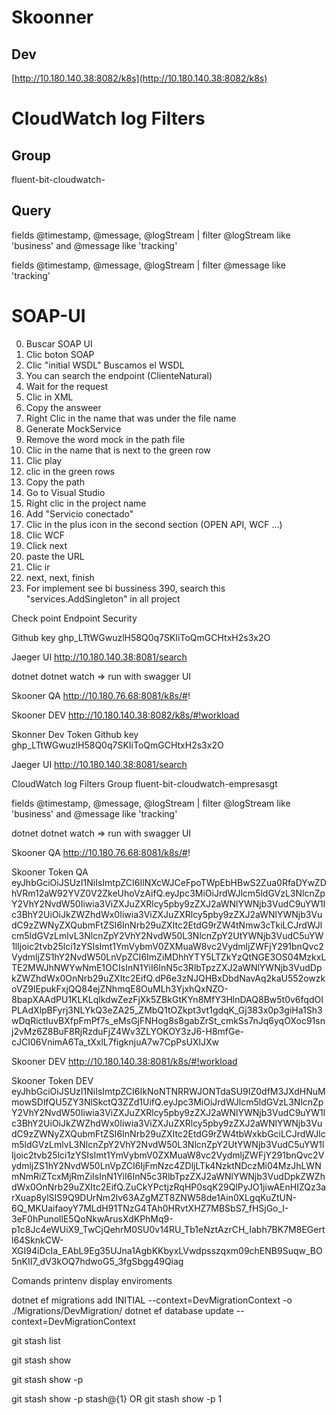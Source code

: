 # Skoonner 
## Dev
[http://10.180.140.38:8082/k8s](http://10.180.140.38:8082/k8s)

# CloudWatch log Filters
## Group
fluent-bit-cloudwatch-
## Query
fields @timestamp, @message, @logStream
| filter @logStream like 'business' and @message like 'tracking'

fields @timestamp, @message, @logStream
| filter  @message like 'tracking'

# SOAP-UI
0. Buscar SOAP UI
1. Clic boton SOAP
2. Clic "initial WSDL" Buscamos el WSDL
3. You can search the endpoint (ClienteNatural)
4. Wait for the request
5. Clic in XML
6. Copy the answeer
7. Right Clic in the name that was under the file name 
8. Generate MockService
9. Remove the word mock in the path file
10. Clic in the name that is next to the green row
11. Clic play
12. clic in the green rows
13. Copy the path
14. Go to Visual Studio
15. Right clic in the project name 
16. Add "Servicio conectado"
17. Clic in the plus icon in the second section (OPEN API, WCF ...)
18. Clic WCF
19. Click next
20. paste the URL
21. Clic ir
22. next, next, finish
23. For implement see bi bussiness 390, search this "services.AddSingleton<wsCIFXNIT>" in all project



Check point Endpoint Security

Github key
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

Jaeger UI
http://10.180.140.38:8081/search




dotnet
dotnet watch => run with swagger UI

Skooner QA
http://10.180.76.68:8081/k8s/#!

Skooner DEV
http://10.180.140.38:8082/k8s/#!workload

Skonner Dev Token
Github key
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

Jaeger UI
http://10.180.140.38:8081/search

CloudWatch log Filters
Group
fluent-bit-cloudwatch-empresasgt

fields @timestamp, @message, @logStream
| filter @logStream like 'business' and @message like 'tracking'

dotnet
dotnet watch => run with swagger UI

Skooner QA
http://10.180.76.68:8081/k8s/#!

Skooner Token QA
eyJhbGciOiJSUzI1NiIsImtpZCI6IlNXcWJCeFpoTWpEbHBwS2Zua0RfaDYwZDhVRm12aW92YVZ0V2ZkeUhoVzAifQ.eyJpc3MiOiJrdWJlcm5ldGVzL3NlcnZpY2VhY2NvdW50Iiwia3ViZXJuZXRlcy5pby9zZXJ2aWNlYWNjb3VudC9uYW1lc3BhY2UiOiJkZWZhdWx0Iiwia3ViZXJuZXRlcy5pby9zZXJ2aWNlYWNjb3VudC9zZWNyZXQubmFtZSI6InNrb29uZXItc2EtdG9rZW4tNmw3cTkiLCJrdWJlcm5ldGVzLmlvL3NlcnZpY2VhY2NvdW50L3NlcnZpY2UtYWNjb3VudC5uYW1lIjoic2tvb25lci1zYSIsImt1YmVybmV0ZXMuaW8vc2VydmljZWFjY291bnQvc2VydmljZS1hY2NvdW50LnVpZCI6ImZiMDhhYTY5LTZkYzQtNGE3OS04MzkxLTE2MWJhNWYwNmE1OCIsInN1YiI6InN5c3RlbTpzZXJ2aWNlYWNjb3VudDpkZWZhdWx0OnNrb29uZXItc2EifQ.dP6e3zNJQHBxDbdNavAq2kaU552owzkoVZ9IEpukFxjQQ84ejZNhmqE8OuMLh3YjxhQxNZO-8bapXAAdPU1KLKLqlkdwZezFjXk5ZBkGtKYn8MfY3HlnDAQ8Bw5t0v6fqdOIPLAdXlpBFyrj3NLYkQ3eZA25_ZMbQ1tOZkpt3vt1gdqK_Gj383x0p3giHa1Sh3wDqRictIuvBXfpFmPf7s_eMsGjFNHog8s8gabZrSt_cmkSs7nJq6yqOXoc91snj2vMz6Z8BuF8RjRzduFjZ4Wv3ZLYOKOY3zJ6-H8mfGe-cJCI06VnimA6Ta_tXxlL7figknjuA7w7CpPsUXlJXw


Skooner DEV
http://10.180.140.38:8081/k8s/#!workload

Skooner Token DEV
eyJhbGciOiJSUzI1NiIsImtpZCI6IkNoNTNRRWJONTdaSU9IZ0dfM3JXdHNuMmowSDlfQU5ZY3NlSkctQ3ZZd1UifQ.eyJpc3MiOiJrdWJlcm5ldGVzL3NlcnZpY2VhY2NvdW50Iiwia3ViZXJuZXRlcy5pby9zZXJ2aWNlYWNjb3VudC9uYW1lc3BhY2UiOiJkZWZhdWx0Iiwia3ViZXJuZXRlcy5pby9zZXJ2aWNlYWNjb3VudC9zZWNyZXQubmFtZSI6InNrb29uZXItc2EtdG9rZW4tbWxkbGciLCJrdWJlcm5ldGVzLmlvL3NlcnZpY2VhY2NvdW50L3NlcnZpY2UtYWNjb3VudC5uYW1lIjoic2tvb25lci1zYSIsImt1YmVybmV0ZXMuaW8vc2VydmljZWFjY291bnQvc2VydmljZS1hY2NvdW50LnVpZCI6IjFmNzc4ZDljLTk4NzktNDczMi04MzJhLWNmNmRiZTcxMjRmZiIsInN1YiI6InN5c3RlbTpzZXJ2aWNlYWNjb3VudDpkZWZhdWx0OnNrb29uZXItc2EifQ.ZuCkYPctjzRqHP0sqK29QlPyJO1jiwAEnHIZQz3arXuap8ylSIS9Q9DUrNm2lv63AZgMZT8ZNW58de1Ain0XLgqKuZtUN-6Q_MKUaifaoyY7MLdH91TNzG4TAh0HRvtXHZ7MBSbS7_fHSjGo_I-3eF0hPunollE5QoNkwArusXdKPhMq9-p1c8Jc4eWUiX9_TwCjQehrM0SU0v14RU_Tb1eNztAzrCH_Iabh7BK7M8EGertl64SknkCW-XGI94iDcIa_EAbL9Eg35UJna1AgbKKbyxLVwdpsszqxm09chENB9Suqw_BO5nKII7_dV3kOQ7hdwoG5_3fgSbgg49Qiag

Comands
printenv display enviroments

dotnet ef migrations add INITIAL --context=DevMigrationContext -o ./Migrations/DevMigration/
dotnet ef database update --context=DevMigrationContext

git stash list

git stash show

git stash show -p

git stash show -p stash@{1} OR git stash show -p 1 













<!--stackedit_data:
eyJoaXN0b3J5IjpbLTEyNjgzMTEwNTUsLTU0NDExNTI5NiwxNT
Y2MjI4ODMyLC0yMTM3Mzc5NDI3LC0xMzc2Njc3OTc3LDMzMDY3
NzI5Miw4NDcxNjYxNDYsMjM3OTM2NzYxLC0xNTcxMjgwNTIsLT
gwNzA0NzQ4MywxODc5MjI5MjQxLC03MzkxODg4OTAsMjI1NTMy
MzA0LDM3MjQ3MjYzMF19
-->